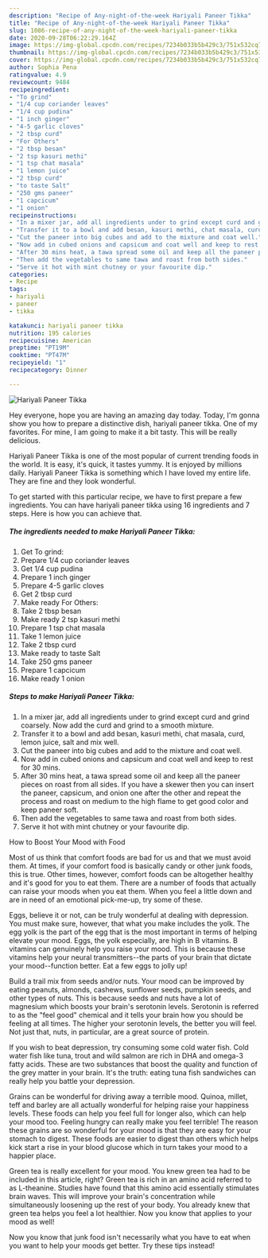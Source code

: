 ```yaml
---
description: "Recipe of Any-night-of-the-week Hariyali Paneer Tikka"
title: "Recipe of Any-night-of-the-week Hariyali Paneer Tikka"
slug: 1086-recipe-of-any-night-of-the-week-hariyali-paneer-tikka
date: 2020-09-28T06:22:29.164Z
image: https://img-global.cpcdn.com/recipes/7234b033b5b429c3/751x532cq70/hariyali-paneer-tikka-recipe-main-photo.jpg
thumbnail: https://img-global.cpcdn.com/recipes/7234b033b5b429c3/751x532cq70/hariyali-paneer-tikka-recipe-main-photo.jpg
cover: https://img-global.cpcdn.com/recipes/7234b033b5b429c3/751x532cq70/hariyali-paneer-tikka-recipe-main-photo.jpg
author: Sophia Pena
ratingvalue: 4.9
reviewcount: 9484
recipeingredient:
- "To grind"
- "1/4 cup coriander leaves"
- "1/4 cup pudina"
- "1 inch ginger"
- "4-5 garlic cloves"
- "2 tbsp curd"
- "For Others"
- "2 tbsp besan"
- "2 tsp kasuri methi"
- "1 tsp chat masala"
- "1 lemon juice"
- "2 tbsp curd"
- "to taste Salt"
- "250 gms paneer"
- "1 capcicum"
- "1 onion"
recipeinstructions:
- "In a mixer jar, add all ingredients under to grind except curd and grind coarsely. Now add the curd and grind to a smooth mixture."
- "Transfer it to a bowl and add besan, kasuri methi, chat masala, curd, lemon juice, salt and mix well."
- "Cut the paneer into big cubes and add to the mixture and coat well."
- "Now add in cubed onions and capsicum and coat well and keep to rest for 30 mins."
- "After 30 mins heat, a tawa spread some oil and keep all the paneer pieces on roast from all sides. If you have a skewer then you can insert the paneer, capsicum, and onion one after the other and repeat the process and roast on medium to the high flame to get good color and keep paneer soft."
- "Then add the vegetables to same tawa and roast from both sides."
- "Serve it hot with mint chutney or your favourite dip."
categories:
- Recipe
tags:
- hariyali
- paneer
- tikka

katakunci: hariyali paneer tikka 
nutrition: 195 calories
recipecuisine: American
preptime: "PT19M"
cooktime: "PT47M"
recipeyield: "1"
recipecategory: Dinner

---
```



![Hariyali Paneer Tikka](https://img-global.cpcdn.com/recipes/7234b033b5b429c3/751x532cq70/hariyali-paneer-tikka-recipe-main-photo.jpg)

Hey everyone, hope you are having an amazing day today. Today, I'm gonna show you how to prepare a distinctive dish, hariyali paneer tikka. One of my favorites. For mine, I am going to make it a bit tasty. This will be really delicious.



Hariyali Paneer Tikka is one of the most popular of current trending foods in the world. It is easy, it's quick, it tastes yummy. It is enjoyed by millions daily. Hariyali Paneer Tikka is something which I have loved my entire life. They are fine and they look wonderful.


To get started with this particular recipe, we have to first prepare a few ingredients. You can have hariyali paneer tikka using 16 ingredients and 7 steps. Here is how you can achieve that.

<!--inarticleads1-->

##### The ingredients needed to make Hariyali Paneer Tikka:

1. Get To grind:
1. Prepare 1/4 cup coriander leaves
1. Get 1/4 cup pudina
1. Prepare 1 inch ginger
1. Prepare 4-5 garlic cloves
1. Get 2 tbsp curd
1. Make ready For Others:
1. Take 2 tbsp besan
1. Make ready 2 tsp kasuri methi
1. Prepare 1 tsp chat masala
1. Take 1 lemon juice
1. Take 2 tbsp curd
1. Make ready to taste Salt
1. Take 250 gms paneer
1. Prepare 1 capcicum
1. Make ready 1 onion




<!--inarticleads2-->

##### Steps to make Hariyali Paneer Tikka:

1. In a mixer jar, add all ingredients under to grind except curd and grind coarsely. Now add the curd and grind to a smooth mixture.
1. Transfer it to a bowl and add besan, kasuri methi, chat masala, curd, lemon juice, salt and mix well.
1. Cut the paneer into big cubes and add to the mixture and coat well.
1. Now add in cubed onions and capsicum and coat well and keep to rest for 30 mins.
1. After 30 mins heat, a tawa spread some oil and keep all the paneer pieces on roast from all sides. If you have a skewer then you can insert the paneer, capsicum, and onion one after the other and repeat the process and roast on medium to the high flame to get good color and keep paneer soft.
1. Then add the vegetables to same tawa and roast from both sides.
1. Serve it hot with mint chutney or your favourite dip.




How to Boost Your Mood with Food


Most of us think that comfort foods are bad for us and that we must avoid them. At times, if your comfort food is basically candy or other junk foods, this is true. Other times, however, comfort foods can be altogether healthy and it's good for you to eat them. There are a number of foods that actually can raise your moods when you eat them. When you feel a little down and are in need of an emotional pick-me-up, try some of these.

Eggs, believe it or not, can be truly wonderful at dealing with depression. You must make sure, however, that what you make includes the yolk. The egg yolk is the part of the egg that is the most important in terms of helping elevate your mood. Eggs, the yolk especially, are high in B vitamins. B vitamins can genuinely help you raise your mood. This is because these vitamins help your neural transmitters--the parts of your brain that dictate your mood--function better. Eat a few eggs to jolly up!

Build a trail mix from seeds and/or nuts. Your mood can be improved by eating peanuts, almonds, cashews, sunflower seeds, pumpkin seeds, and other types of nuts. This is because seeds and nuts have a lot of magnesium which boosts your brain's serotonin levels. Serotonin is referred to as the "feel good" chemical and it tells your brain how you should be feeling at all times. The higher your serotonin levels, the better you will feel. Not just that, nuts, in particular, are a great source of protein.

If you wish to beat depression, try consuming some cold water fish. Cold water fish like tuna, trout and wild salmon are rich in DHA and omega-3 fatty acids. These are two substances that boost the quality and function of the grey matter in your brain. It's the truth: eating tuna fish sandwiches can really help you battle your depression. 

Grains can be wonderful for driving away a terrible mood. Quinoa, millet, teff and barley are all actually wonderful for helping raise your happiness levels. These foods can help you feel full for longer also, which can help your mood too. Feeling hungry can really make you feel terrible! The reason these grains are so wonderful for your mood is that they are easy for your stomach to digest. These foods are easier to digest than others which helps kick start a rise in your blood glucose which in turn takes your mood to a happier place.

Green tea is really excellent for your mood. You knew green tea had to be included in this article, right? Green tea is rich in an amino acid referred to as L-theanine. Studies have found that this amino acid essentially stimulates brain waves. This will improve your brain's concentration while simultaneously loosening up the rest of your body. You already knew that green tea helps you feel a lot healthier. Now you know that applies to your mood as well!

Now you know that junk food isn't necessarily what you have to eat when you want to help your moods get better. Try  these tips  instead!

